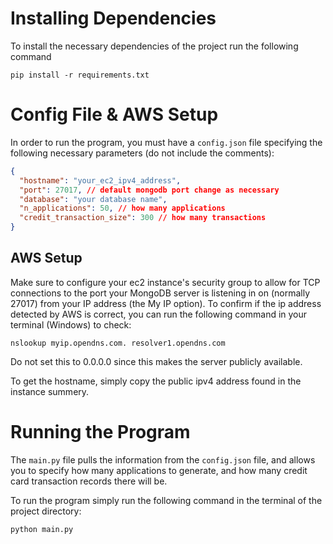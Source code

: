 # Installing Dependencies

To install the necessary dependencies of the project run the 
following command

`pip install -r requirements.txt`

# Config File & AWS Setup

In order to run the program, you must have a `config.json` file specifying
the following necessary parameters (do not include the comments):

```json
{
  "hostname": "your_ec2_ipv4_address",
  "port": 27017, // default mongodb port change as necessary
  "database": "your database name",
  "n_applications": 50, // how many applications
  "credit_transaction_size": 300 // how many transactions
}
```

## AWS Setup

Make sure to configure your ec2 instance's security group to allow for 
TCP connections to the port your MongoDB server is listening in on 
(normally 27017) from your IP address (the My IP option). To confirm if the
ip address detected by AWS is correct, you can run the following command
in your terminal (Windows) to check:

`nslookup myip.opendns.com. resolver1.opendns.com`

Do not set this to 0.0.0.0 since this makes the server publicly available.

To get the hostname, simply copy the public ipv4 address found in 
the instance summery.

# Running the Program

The `main.py` file pulls the information from the `config.json` file, 
and allows you to specify how many applications to generate,
and how many credit card transaction records there will be.

To run the program simply run the following command in the terminal
of the project directory:

`python main.py`